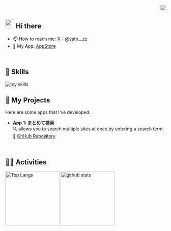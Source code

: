 <!-- 1. GitHub usernameを変更 -->
<div align="right">
  <img src="https://komarev.com/ghpvc/?username=yato-developer" />
</div>


<!-- 2. プロフィールや連絡先を変更 -->
## <img src="https://media.giphy.com/media/hvRJCLFzcasrR4ia7z/giphy.gif" width="28"> Hi there

- 📫 How to reach me: [X - @yato__zz](https://x.com/yato__zz)
- 🚀 My App: [AppStore](https://apps.apple.com/us/developer/ayato-nakazawa/id1728561381)
<br>


<!-- 3. 好きな技術スタックに変更 -->
<!-- ライトモート：theme=light, ダークモート：theme=dark -->
<!-- アイコンの選択肢一覧：https://arc.net/l/quote/zizyykfh -->
## 🌱 Skills
<img alt="my skills" src="https://skillicons.dev/icons?theme=dark&perline=7&i=flutter,dart,firebase,python" />
<br>

<!-- 自作アプリのセクションを追加 -->
## 🚀 My Projects
Here are some apps that I've developed:

- **App 1: まとめて検索**  
  🔍 allows you to search multiple sites at once by entering a search term.  
  🔗 [GitHub Repository](https://github.com/yato-developer/matomete_kensaku)

<br>


<!-- 4. GitHub usernameを変更, 2箇所 -->
<!-- ライトモート：theme=light, ダークモート：theme=vue-dark  -->
## 🏃‍♀️ Activities
<div align="left"> 
  <img alt="Top Langs" height="170px" src="https://github-readme-stats.vercel.app/api?username=yato-developer&theme=vue-dark&layout=compact" />
  <img alt="github stats" height="170px" src="https://github-readme-stats.vercel.app/api/top-langs/?username=yato-developer&theme=vue-dark&layout=compact" />
</div>


<!--
This repository is a ✨ _special_ ✨ repository because its `README.md` (this file) appears on your GitHub profile.

Here are some ideas to get you started:

- 🔭 I’m currently working on ...
- 🌱 I’m currently learning ...
- 👯 I’m looking to collaborate on ...
- 🤔 I’m looking for help with ...
- 💬 Ask me about ...
- 📫 How to reach me: ...
- 😄 Pronouns: ...
- ⚡ Fun fact: ...
-->

